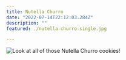 ```yaml
---
title: Nutella Churro
date: "2022-07-14T22:12:03.284Z"
description: ""
featured: ./nutella-churro-single.jpg

---
```


![Look at all of those Nutella Churro cookies!](./nutella-churro-plate.jpg)
